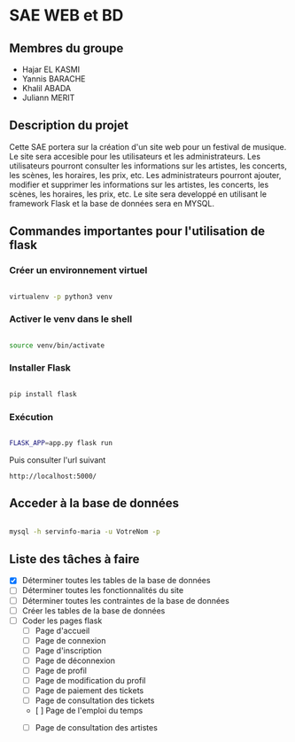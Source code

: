 # SAE WEB et BD

## Membres du groupe

- Hajar EL KASMI
- Yannis BARACHE
- Khalil ABADA
- Juliann MERIT

## Description du projet

Cette SAE portera sur la création d'un site web pour un festival de musique. Le site sera accesible pour les utilisateurs et les administrateurs. Les utilisateurs pourront consulter les informations sur les artistes, les concerts, les scènes, les horaires, les prix, etc. Les administrateurs pourront ajouter, modifier et supprimer les informations sur les artistes, les concerts, les scènes, les horaires, les prix, etc. Le site sera developpé en utilisant le framework Flask et la base de données sera en MYSQL.


## Commandes importantes pour l'utilisation de flask

### Créer un environnement virtuel

```bash

virtualenv -p python3 venv

```

### Activer le venv dans le shell
```bash

source venv/bin/activate

```

### Installer Flask

```bash

pip install flask

```

### Exécution

```bash

FLASK_APP=app.py flask run

```

Puis consulter l'url suivant

```
http://localhost:5000/

```


## Acceder à la base de données

```bash

mysql -h servinfo-maria -u VotreNom -p

```


## Liste des tâches à faire 


- [x] Déterminer toutes les tables de la base de données
- [ ] Déterminer toutes les fonctionnalités du site
- [ ] Déterminer toutes les contraintes de la base de données
- [ ] Créer les tables de la base de données
- [ ] Coder les pages flask
    - [ ] Page d'accueil
    - [ ] Page de connexion
    - [ ] Page d'inscription
    - [ ] Page de déconnexion
    - [ ] Page de profil
    - [ ] Page de modification du profil
    - [ ] Page de paiement des tickets
    - [ ] Page de consultation des tickets
    - [ ] Page de l'emploi du temps
    - [ ] Page de consultation des artistes

